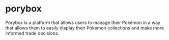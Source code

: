 # porybox

Porybox is a platform that allows users to manage their Pokémon in a way that allows them to easily display their Pokémon collections and make more informed trade decisions.